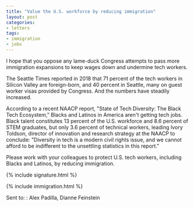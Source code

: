 ```yaml
---
title: "Value the U.S. workforce by reducing immigration"
layout: post
categories:
- letters
tags:
- immigration
- jobs
---
```


I hope that you oppose any lame-duck Congress attempts to pass more immigration expansions to keep wages down and undermine tech workers.

The Seattle Times reported in 2018 that 71 percent of the tech workers in Silicon Valley are foreign-born, and 40 percent in Seattle, many on guest worker visas provided by Congress. And the numbers have steadily increased.

According to a recent NAACP report, "State of Tech Diversity: The Black Tech Ecosystem," Blacks and Latinos in America aren't getting tech jobs. Black talent constitutes 13 percent of the U.S. workforce and 8.6 percent of STEM graduates, but only 3.6 percent of technical workers, leading Ivory Toldson, director of innovation and research strategy at the NAACP to conclude: "Diversity in tech is a modern civil rights issue, and we cannot afford to be indifferent to the unsettling statistics in this report."

Please work with your colleagues to protect U.S. tech workers, including Blacks and Latinos, by reducing immigration.

{% include signature.html %}

{% include immigration.html %}

Sent to:
: Alex Padilla, Dianne Feinstein

